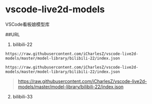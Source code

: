 # vscode-live2d-models
 VSCode看板娘模型库

##URL

1. bilibili-22
```
https://raw.githubusercontent.com/iCharlesZ/vscode-live2d-models/master/model-library/bilibili-22/index.json
```

`https://raw.githubusercontent.com/iCharlesZ/vscode-live2d-models/master/model-library/bilibili-22/index.json`

> https://raw.githubusercontent.com/iCharlesZ/vscode-live2d-models/master/model-library/bilibili-22/index.json

2. bilibili-33